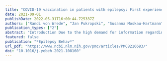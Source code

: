 ```yaml
---
title: "COVID-19 vaccination in patients with epilepsy: First experiences in a German tertiary epilepsy center"
date: 2021-09-01
publishDate: 2022-05-31T16:00:44.725337Z
authors: ["Randi von Wrede", "Jan Pukropski", "Susanna Moskau-Hartmann", "Rainer Surges", "Tobias Baumgartner"]
publication_types: ["2"]
abstract: "Introduction Due to the high demand for information regarding COVID-19 vaccination in people with epilepsy (PWE), we assessed the symptoms and seizure control of PWE following their COVID-19 vaccination.  Methods All adult patients who were treated at our center were asked to report on their vaccination status and, if vaccinated, about their experiences following their first COVID-19 vaccination with regard to adverse effects and seizure control.  Results Fifty-four PWE have already received their first vaccination against COVID-19 (27 female, 20% seizure free, 96textless% on antiseizure medication) and were included in the study. Two-thirds tolerated the vaccines generally either very well or well. Thirty-three percent reported general vaccination adverse effects. The most frequently reported general adverse effects were, in descending order, headache, fatigue and fever, and shivering. With regard to epilepsy-related adverse effects, one patient reported increased seizure frequency one day after the first COVID-19 vaccination was administered, and one reported the occurrence of a new seizure type. None of the patients reported a status epilepticus or aggravation of preexisting adverse effects.  Conclusions Our data suggest that vaccination against COVID-19 appears to be well tolerated in PWE, supporting the recommendation of vaccination to PWE."
featured: false
publication: "*Epilepsy Behav*"
url_pdf: "https://www.ncbi.nlm.nih.gov/pmc/articles/PMC8216683/"
doi: "10.1016/j.yebeh.2021.108160"
---
```


